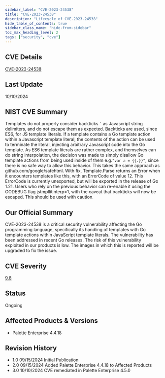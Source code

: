 ```yaml
---
sidebar_label: "CVE-2023-24538"
title: "CVE-2023-24538"
description: "Lifecycle of CVE-2023-24538"
hide_table_of_contents: true
sidebar_class_name: "hide-from-sidebar"
toc_max_heading_level: 2
tags: ["security", "cve"]
---
```


## CVE Details

[CVE-2023-24538](https://nvd.nist.gov/vuln/detail/CVE-2023-24538)

## Last Update

10/10/2024

## NIST CVE Summary

Templates do not properly consider backticks `` ` `` as Javascript string delimiters, and do not escape them as
expected. Backticks are used, since ES6, for JS template literals. If a template contains a Go template action within a
Javascript template literal, the contents of the action can be used to terminate the literal, injecting arbitrary
Javascript code into the Go template. As ES6 template literals are rather complex, and themselves can do string
interpolation, the decision was made to simply disallow Go template actions from being used inside of them
e.g.`"var a = {{.}}"`, since there is no safe way to allow this behavior. This takes the same approach as
github.com/google/safehtml. With fix, Template.Parse returns an Error when it encounters templates like this, with an
ErrorCode of value 12. This ErrorCode is currently unexported, but will be exported in the release of Go 1.21. Users who
rely on the previous behavior can re-enable it using the GODEBUG flag jstmpllitinterp=1, with the caveat that backticks
will now be escaped. This should be used with caution.

## Our Official Summary

CVE-2023-24538 is a critical security vulnerability affecting the Go programming language, specifically its handling of
templates with Go template actions within JavaScript template literals. The vulnerability has been addressed in recent
Go releases. The risk of this vulnerability exploited in our products is low. The images in which this is reported will
be upgraded to fix the issue.

## CVE Severity

[9.8](https://nvd.nist.gov/vuln/detail/CVE-2023-24538)

## Status

Ongoing

## Affected Products & Versions

- Palette Enterprise 4.4.18

## Revision History

- 1.0 09/15/2024 Initial Publication
- 2.0 09/15/2024 Added Palette Enterprise 4.4.18 to Affected Products
- 3.0 10/10/2024 CVE remediated in Palette Enterprise 4.5.0
